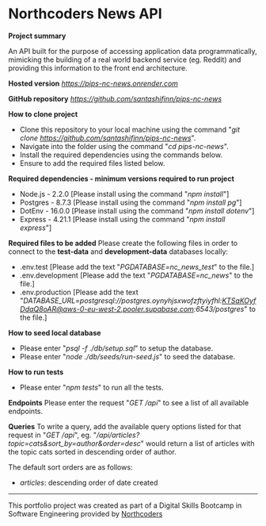 # Northcoders News API

**Project summary**

An API built for the purpose of accessing application data programmatically, mimicking the building of a real world backend service (eg. Reddit) and providing this information to the front end architecture.

**Hosted version**
_https://pips-nc-news.onrender.com_

**GitHub repository**
_https://github.com/santashifinn/pips-nc-news_

**How to clone project**
- Clone this repository to your local machine using the command "_git clone https://github.com/santashifinn/pips-nc-news_".
- Navigate into the folder using the command "_cd pips-nc-news_".
- Install the required dependencies using the commands below.
- Ensure to add the required files listed below.

**Required dependencies - minimum versions required to run project**

- Node.js - 2.2.0 [Please install using the command "_npm install_"]
- Postgres - 8.7.3 [Please install using the command "_npm install pg_"]
- DotEnv - 16.0.0 [Please install using the command "_npm install dotenv_"]
- Express - 4.21.1 [Please install using the command "_npm install express_"]

**Required files to be added**
Please create the following files in order to connect to the **test-data** and **development-data** databases locally:

- .env.test [Please add the text "*PGDATABASE=nc_news_test*" to the file.]
- .env.development [Please add the text "*PGDATABASE=nc_news*" to the file.]
- .env.production [Please add the text "*DATABASE_URL=postgresql://postgres.oynyhjsxwofzftyiyfhl:KTSaKOyfDdaQ8oAR@aws-0-eu-west-2.pooler.supabase.com:6543/postgres*" to the file.]

**How to seed local database**

- Please enter "_psql -f ./db/setup.sql_" to setup the database.
- Please enter "_node ./db/seeds/run-seed.js_" to seed the database.

**How to run tests**

- Please enter "_npm tests_" to run all the tests.

**Endpoints**
Please enter the request "_GET /api_" to see a list of all available endpoints.

**Queries**
To write a query, add the available query options listed for that request in "_GET /api_",
eg. "*/api/articles?topic=cats&sort_by=author&order=desc*" would return a list of articles with the topic cats sorted in descending order of author.

The default sort orders are as follows:

- _articles_: descending order of date created

---

This portfolio project was created as part of a Digital Skills Bootcamp in Software Engineering provided by [Northcoders](https://northcoders.com/)
